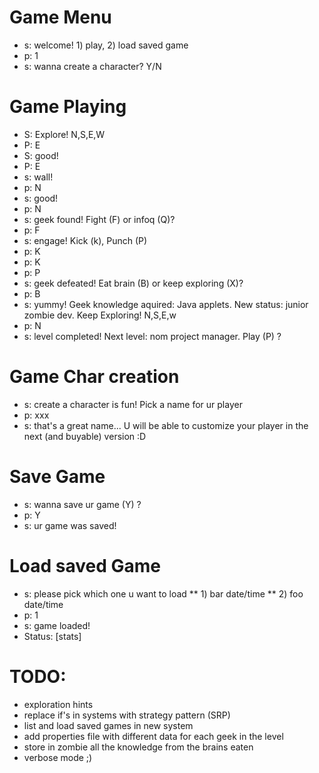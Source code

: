 Game Menu
=========
* s: welcome! 1) play, 2) load saved game
* p: 1
* s: wanna create a character? Y/N


Game Playing
============
* S: Explore! N,S,E,W
* P: E
* S: good!
* P: E
* s: wall!
* p: N
* s: good!
* p: N
* s: geek found! Fight (F) or infoq (Q)?
* p: F
* s: engage! Kick (k), Punch (P)
* p: K
* p: K
* p: P
* s: geek defeated! Eat brain (B) or keep exploring (X)?
* p: B
* s: yummy! Geek knowledge aquired: Java applets. New status: junior zombie dev. Keep Exploring! N,S,E,w
* p: N
* s: level completed! Next level: nom project manager. Play (P) ?

Game Char creation
==================
* s: create a character is fun! Pick a name for ur player
* p: xxx
* s: that's a great name... U will be able to customize your player in the next (and buyable) version :D

Save Game
=========
* s: wanna save ur game (Y) ?
* p: Y
* s: ur game was saved!

Load saved Game
===============
* s: please pick which one u want to load
** 1) bar date/time
** 2) foo date/time
* p: 1
* s: game loaded! 
* Status: [stats]

TODO:
=====
* exploration hints
* replace if's in systems with strategy pattern (SRP)
* list and load saved games in new system
* add properties file with different data for each geek in the level
* store in zombie all the knowledge from the brains eaten
* verbose mode ;)
